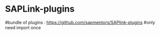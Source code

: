 # SAPLink-plugins

#bundle of plugins : https://github.com/sapmentors/SAPlink-plugins
#only need import once
